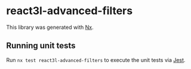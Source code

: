 # react3l-advanced-filters

This library was generated with [Nx](https://nx.dev).

## Running unit tests

Run `nx test react3l-advanced-filters` to execute the unit tests via [Jest](https://jestjs.io).
